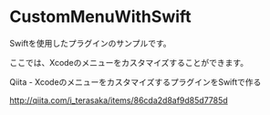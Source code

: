 # CustomMenuWithSwift

Swiftを使用したプラグインのサンプルです。

ここでは、Xcodeのメニューをカスタマイズすることができます。


Qiita - XcodeのメニューをカスタマイズするプラグインをSwiftで作る

http://qiita.com/i_terasaka/items/86cda2d8af9d85d7785d



